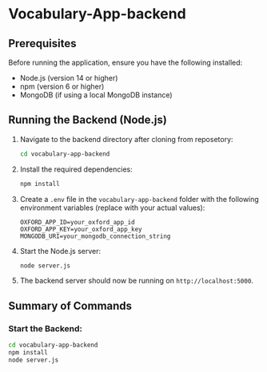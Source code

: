 # Vocabulary-App-backend

## Prerequisites

Before running the application, ensure you have the following installed:

- Node.js (version 14 or higher)
- npm (version 6 or higher)
- MongoDB (if using a local MongoDB instance)

## Running the Backend (Node.js)

1. Navigate to the backend directory after cloning from reposetory:
    ```bash
    cd vocabulary-app-backend
    ```

2. Install the required dependencies:
    ```bash
    npm install
    ```

3. Create a `.env` file in the `vocabulary-app-backend` folder with the following environment variables (replace with your actual values):
    ```plaintext
    OXFORD_APP_ID=your_oxford_app_id
    OXFORD_APP_KEY=your_oxford_app_key
    MONGODB_URI=your_mongodb_connection_string
    ```

4. Start the Node.js server:
    ```bash
    node server.js
    ```

5. The backend server should now be running on `http://localhost:5000`.



## Summary of Commands

### Start the Backend:
```bash
cd vocabulary-app-backend
npm install
node server.js
